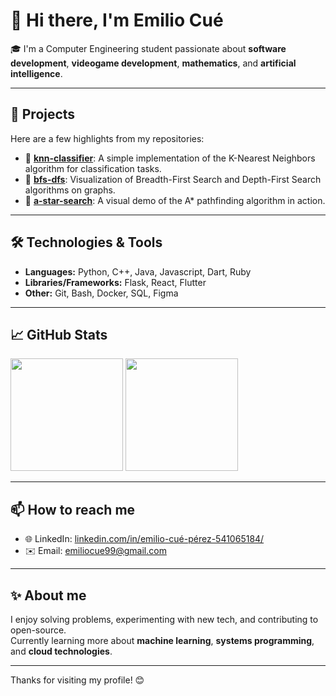 # 👋 Hi there, I'm Emilio Cué

🎓 I'm a Computer Engineering student passionate about **software development**, **videogame development**, **mathematics**, and **artificial intelligence**.

---

## 🚀 Projects

Here are a few highlights from my repositories:

- 🤖 [**knn-classifier**](https://github.com/EmilioCue/knn-classifier.git): A simple implementation of the K-Nearest Neighbors algorithm for classification tasks.
- 🔎 [**bfs-dfs**](https://github.com/EmilioCue/bfs-dfs.git): Visualization of Breadth-First Search and Depth-First Search algorithms on graphs. 
- 🧭 [**a-star-search**](https://github.com/EmilioCue/a-star-search.git): A visual demo of the A* pathfinding algorithm in action.

---

## 🛠️ Technologies & Tools

- **Languages:** Python, C++, Java, Javascript, Dart, Ruby 
- **Libraries/Frameworks:** Flask, React, Flutter  
- **Other:** Git, Bash, Docker, SQL, Figma

---

## 📈 GitHub Stats

<p>
  <img height="180em" src="https://github-readme-stats.vercel.app/api?username=EmilioCue&show_icons=true&hide=prs&count_private=true&theme=default" />
  <img height="180em" src="https://github-readme-stats.vercel.app/api/top-langs/?username=EmilioCue&layout=compact&langs_count=6&theme=default"/>
</p>

---

## 📫 How to reach me

- 🌐 LinkedIn: [linkedin.com/in/emilio-cué-pérez-541065184/](https://www.linkedin.com/in/emilio-cu%C3%A9-p%C3%A9rez-541065184/)
- ✉️ Email: emiliocue99@gmail.com

---

## ✨ About me

I enjoy solving problems, experimenting with new tech, and contributing to open-source.  
Currently learning more about **machine learning**, **systems programming**, and **cloud technologies**.

---

Thanks for visiting my profile! 😊

